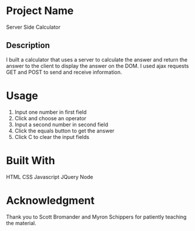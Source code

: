 # Project Name

Server Side Calculator

## Description

I built a calculator that uses a server to calculate the answer and return the answer to the client to display the answer on the DOM. I used ajax requests GET and POST to send and receive information.

# Usage

1. Input one number in first field
2. Click and choose an operator
3. Input a second number in second field
4. Click the equals button to get the answer
5. Click C to clear the input fields

# Built With

HTML
CSS
Javascript
JQuery
Node

# Acknowledgment

Thank you to Scott Bromander and Myron Schippers for patiently teaching the material.
